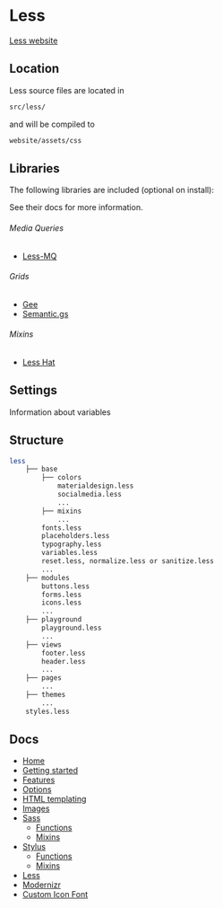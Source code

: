 # Less

[Less website](http://lesscss.org/)

## Location

Less source files are located in

```sh
src/less/
```

and will be compiled to

```sh
website/assets/css
```


## Libraries
The following libraries are included (optional on install):

See their docs for more information.

###### Media Queries
- [Less-MQ](https://github.com/mrmlnc/less-mq)

###### Grids
- [Gee](http://sorgalla.com/gee/)
- [Semantic.gs](https://tylertate.github.io/semantic.gs/)

###### Mixins
- [Less Hat](http://lesshat.madebysource.com/)

## Settings
Information about variables


## Structure
```sh
less
	├── base
		├── colors
			materialdesign.less
			socialmedia.less
			...
	 	├── mixins
	 		...
	 	fonts.less
	 	placeholders.less
	 	typography.less
	 	variables.less
	 	reset.less, normalize.less or sanitize.less
		...
	├── modules
		buttons.less
		forms.less
		icons.less
		...
	├── playground
		playground.less
		...
	├── views
		footer.less
		header.less
		...
	├── pages
		...
	├── themes
		...
	styles.less

```



## Docs

- [Home](/README.md)
- [Getting started](/docs/getting-started.md)
- [Features](/docs/features.md)
- [Options](/docs/options.md)
- [HTML templating](/docs/html.md)
- [Images](/docs/images.md)
- [Sass](/docs/sass/sass.md)
	- [Functions](/docs/sass/functions.md)
	- [Mixins](/docs/sass/mixins.md)
- [Stylus](/docs/stylus/stylus.md)
	- [Functions](/docs/stylus/functions.md)
	- [Mixins](/docs/stylus/mixins.md)
- [Less](/docs/less/less.md)
- [Modernizr](/docs/modernizr.md)
- [Custom Icon Font](/docs/custom-icon-font.md)
